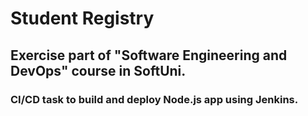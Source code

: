 # Student Registry
## Exercise part of "Software Engineering and DevOps" course in SoftUni.
### CI/CD task to build and deploy Node.js app using Jenkins.
